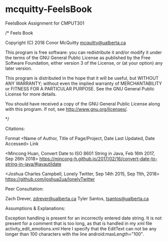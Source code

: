 # mcquitty-FeelsBook
FeelsBook Assignment for CMPUT301

/* Feels Book

Copyright (C) 2018  Conor McQuitty mcquitty@ualberta.ca

This program is free software: you can redistribute it and/or modify
it under the terms of the GNU General Public License as published by
the Free Software Foundation, either version 3 of the License, or
(at your option) any later version.

This program is distributed in the hope that it will be useful,
but WITHOUT ANY WARRANTY; without even the implied warranty of
MERCHANTABILITY or FITNESS FOR A PARTICULAR PURPOSE.  See the
GNU General Public License for more details.

You should have received a copy of the GNU General Public License
along with this program.  If not, see <http://www.gnu.org/licenses/>.

*/


Citations:

Format
<Name of Author, Title of Page/Project, Date Last Updated, Date Accessed>
Link

<Mincong Huan, Convert Date to ISO 8601 String in Java, Feb 16th 2017, Sep 26th 2018>
https://mincong-h.github.io/2017/02/16/convert-date-to-string-in-java/#javautildate

<Joshua Charles Campbell, Lonely Twitter, Sep 14th 2015, Sep 11th, 2018>
https://github.com/joshua2ua/lonelyTwitter

Peer Consultation:

Zach Drever, zdrever@ualberta.ca
Tyler Santos, tsantos@ualberta.ca

Assumptions & Explanations:

Exception handling is present for an incorrectly entered date string. 
It is not present for a comment that is too long, as that is handled in my xml file activity_edit_emotions.xml
Here I specify that the EditText can not be any longer than 100 characters with the line 
android:maxLength="100".


